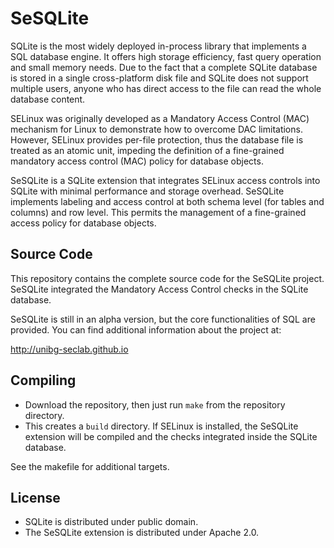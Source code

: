 # SeSQLite

SQLite is the most widely deployed in-process library that implements a SQL
database engine. It offers high storage efficiency, fast query operation and
small memory needs. Due to the fact that a complete SQLite database is stored
in a single cross-platform disk file and SQLite does not support multiple
users, anyone who has direct access to the file can read the whole database
content.

SELinux was originally developed as a Mandatory Access Control (MAC) mechanism
for Linux to demonstrate how to overcome DAC limitations. However, SELinux
provides per-file protection, thus the database file is treated as an atomic
unit, impeding the definition of a fine-grained mandatory access control (MAC)
policy for database objects.

SeSQLite is a SQLite extension that integrates SELinux access controls into
SQLite with minimal performance and storage overhead. SeSQLite implements
labeling and access control at both schema level (for tables and columns)
and row level. This permits the management of a fine-grained access policy
for database objects.

## Source Code

This repository contains the complete source code for the SeSQLite project.
SeSQLite integrated the Mandatory Access Control checks in the SQLite database.

SeSQLite is still in an alpha version, but the core functionalities of SQL
are provided. You can find additional information about the project at:

<http://unibg-seclab.github.io>

## Compiling

* Download the repository, then just run `make` from the repository directory.
* This creates a `build` directory. If SELinux is installed, the SeSQLite
  extension will be compiled and the checks integrated inside the SQLite
  database.

See the makefile for additional targets.

## License

* SQLite is distributed under public domain.
* The SeSQLite extension is distributed under Apache 2.0.

